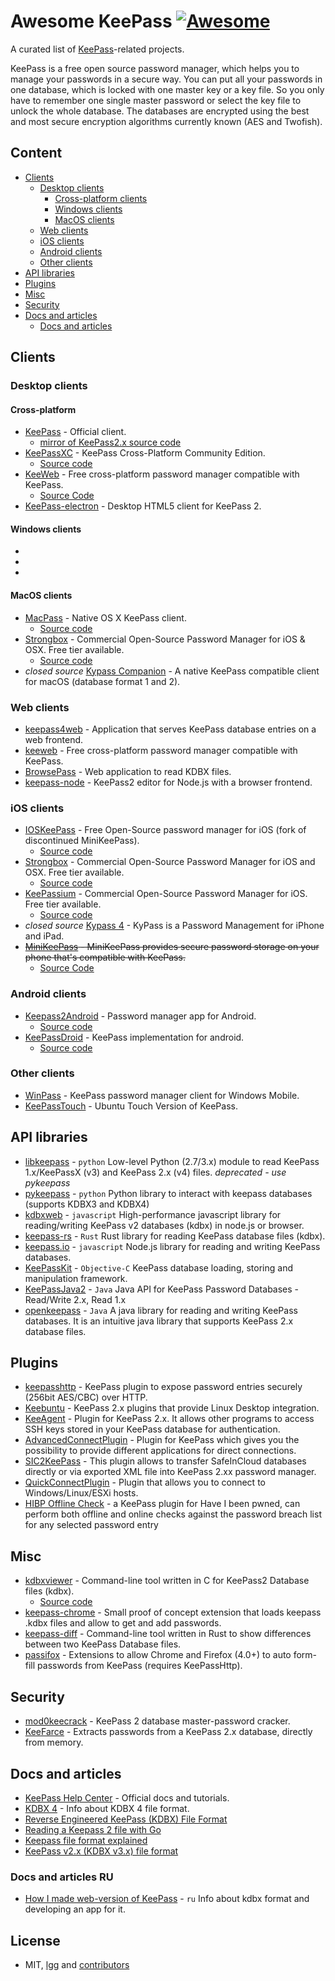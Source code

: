 # Awesome KeePass [![Awesome](https://cdn.rawgit.com/sindresorhus/awesome/d7305f38d29fed78fa85652e3a63e154dd8e8829/media/badge.svg)](https://github.com/sindresorhus/awesome)

A curated list of [KeePass](https://keepass.info/)-related projects.

KeePass is a free open source password manager, which helps you to manage your passwords in a secure way. You can put all your passwords in one database, which is locked with one master key or a key file. So you only have to remember one single master password or select the key file to unlock the whole database. The databases are encrypted using the best and most secure encryption algorithms currently known (AES and Twofish).

## Content

* [Clients](#clients)
    * [Desktop clients](#desktop-clients)
        * [Cross-platform clients](#сross-platform)
        * [Windows clients](#windows-clients)
        * [MacOS clients](#macos-clients)
    * [Web clients](#web-clients)
    * [iOS clients](#ios-clients)
    * [Android clients](#android-clients)
    * [Other clients](#other-clients)
* [API libraries](#api-libraries)
* [Plugins](#plugins)
* [Misc](#misc)
* [Security](#security)
* [Docs and articles](#docs-and-articles)
    * [Docs and articles](#docs-and-articles-ru)

## Clients

### Desktop clients

#### Cross-platform

* [KeePass](https://sourceforge.net/projects/keepass/) - Official client.
    * [mirror of KeePass2.x source code](https://github.com/dlech/KeePass2.x)
* [KeePassXC](https://keepassxc.org/) - KeePass Cross-Platform Community Edition.
    * [Source code](https://github.com/keepassxreboot/keepassxc)
* [KeeWeb](https://keeweb.info/) - Free cross-platform password manager compatible with KeePass.
    * [Source Code](https://github.com/keeweb/keeweb)
* [KeePass-electron](https://github.com/IlyaPomaskin/KeePass-electron) - Desktop HTML5 client for KeePass 2.

#### Windows clients

* []()
* []()
* []()

#### MacOS clients

* [MacPass](https://mstarke.github.io/MacPass/) - Native OS X KeePass client.
    * [Source code](https://github.com/mstarke/MacPass)
* [Strongbox](https://strongboxsafe.com/) - Commercial Open-Source Password Manager for iOS & OSX. Free tier available.
    * [Source code](https://github.com/strongbox-password-safe/Strongbox)
* *closed source* [Kypass Companion](http://www.kyuran.be/software/kypass4mac/) - A native KeePass compatible client for macOS (database format 1 and 2).

### Web clients

* [keepass4web](https://github.com/lixmal/keepass4web/) - Application that serves KeePass database entries on a web frontend.
* [keeweb](https://github.com/keeweb/keeweb) - Free cross-platform password manager compatible with KeePass.
* [BrowsePass](https://bitbucket.org/namn/browsepass/overview) - Web application to read KDBX files.
* [keepass-node](https://github.com/gesellix/keepass-node) - KeePass2 editor for Node.js with a browser frontend.

### iOS clients

* [IOSKeePass](https://apps.apple.com/us/app/ioskeepass/id1516678863) - Free Open-Source password manager for iOS (fork of discontinued MiniKeePass).
    * [Source code](https://github.com/FrankHausmann/IOSKeePass)
* [Strongbox](https://strongboxsafe.com/) - Commercial Open-Source Password Manager for iOS and OSX. Free tier available.
    * [Source code](https://github.com/strongbox-password-safe/Strongbox)
* [KeePassium](https://keepassium.com/) - Commercial Open-Source Password Manager for iOS. Free tier available.
    * [Source code](https://github.com/keepassium/KeePassium)
* *closed source* [Kypass 4](http://www.kyuran.be/software/kypass/) - KyPass is a Password Management for iPhone and iPad.
* ~~[MiniKeePass](https://itunes.apple.com/us/app/minikeepass-secure-password/id451661808) - MiniKeePass provides secure password storage on your phone that's compatible with KeePass.~~
    * [Source Code](https://github.com/MiniKeePass/MiniKeePass)


### Android clients

* [Keepass2Android](https://play.google.com/store/apps/details?id=keepass2android.keepass2android) - Password manager app for Android.
    * [Source code](https://github.com/PhilippC/keepass2android)
* [KeePassDroid](https://play.google.com/store/apps/details?id=com.android.keepass) - KeePass implementation for android.
    * [Source code](https://github.com/bpellin/keepassdroid)

### Other clients

* [WinPass](https://github.com/gkardava/WinPass) - KeePass password manager client for Windows Mobile.
* [KeePassTouch](https://github.com/DannyGB/KeePassTouch) - Ubuntu Touch Version of KeePass.

## API libraries

* [libkeepass](https://github.com/libkeepass/libkeepass) - `python` Low-level Python (2.7/3.x) module to read KeePass 1.x/KeePassX (v3) and KeePass 2.x (v4) files. *deprecated - use pykeepass*
* [pykeepass](https://github.com/libkeepass/pykeepass) - `python` Python library to interact with keepass databases (supports KDBX3 and KDBX4) 
* [kdbxweb](https://github.com/keeweb/kdbxweb) - `javascript` High-performance javascript library for reading/writing KeePass v2 databases (kdbx) in node.js or browser.
* [keepass-rs](https://github.com/sseemayer/keepass-rs) - `Rust` Rust library for reading KeePass database files (kdbx).
* [keepass.io](https://github.com/snapserv/keepass.io) - `javascript` Node.js library for reading and writing KeePass databases.
* [KeePassKit](https://github.com/MacPass/KeePassKit) - `Objective-C` KeePass database loading, storing and manipulation framework.
* [KeePassJava2](https://github.com/jorabin/KeePassJava2) - `Java` Java API for KeePass Password Databases - Read/Write 2.x, Read 1.x
* [openkeepass](https://github.com/cternes/openkeepass) - `Java` A java library for reading and writing KeePass databases. It is an intuitive java library that supports KeePass 2.x database files.

## Plugins

* [keepasshttp](https://github.com/pfn/keepasshttp/) - KeePass plugin to expose password entries securely (256bit AES/CBC) over HTTP.
* [Keebuntu](https://github.com/dlech/Keebuntu) - KeePass 2.x plugins that provide Linux Desktop integration.
* [KeeAgent](https://github.com/dlech/KeeAgent) - Plugin for KeePass 2.x. It allows other programs to access SSH keys stored in your KeePass database for authentication.
* [AdvancedConnectPlugin](https://github.com/aalbng/AdvancedConnectPlugin) - Plugin for KeePass which gives you the possibility to provide different applications for direct connections.
* [SIC2KeePass](https://github.com/Alezy80/SIC2KeePass) - This plugin allows to transfer SafeInCloud databases directly or via exported XML file into KeePass 2.xx password manager.
* [QuickConnectPlugin](https://github.com/cristianst85/QuickConnectPlugin) - Plugin that allows you to connect to Windows/Linux/ESXi hosts.
* [HIBP Offline Check](https://github.com/mihaifm/HIBPOfflineCheck) - a KeePass plugin for Have I been pwned, can perform both offline and online checks against the password breach list for any selected password entry

## Misc

* [kdbxviewer](http://max-weller.github.io/kdbx-viewer/) - Command-line tool written in C for KeePass2 Database files (kdbx).
    * [Source code](https://github.com/max-weller/kdbxviewer)
* [keepass-chrome](https://github.com/btd/keepass-chrome) - Small proof of concept extension that loads keepass .kdbx files and allow to get and add passwords.
* [keepass-diff](https://github.com/Narigo/keepass-diff) - Command-line tool written in Rust to show differences between two KeePass Database files.
* [passifox](https://github.com/pfn/passifox) - Extensions to allow Chrome and Firefox (4.0+) to auto form-fill passwords from KeePass (requires KeePassHttp).

## Security

* [mod0keecrack](https://github.com/devio/mod0keecrack) - KeePass 2 database master-password cracker.
* [KeeFarce](https://github.com/denandz/KeeFarce) - Extracts passwords from a KeePass 2.x database, directly from memory.

## Docs and articles

* [KeePass Help Center](https://keepass.info/help/base/index.html) - Official docs and tutorials.
* [KDBX 4](https://keepass.info/help/kb/kdbx_4.html) - Info about KDBX 4 file format.
* [Reverse Engineered KeePass (KDBX) File Format](https://max-weller.github.io/kdbx-viewer/kdbx_format.html)
* [Reading a Keepass 2 file with Go](https://www.sysorchestra.com/2015/06/20/reading-a-keepass-file-from-go/)
* [Keepass file format explained](https://gist.github.com/lgg/e6ccc6e212d18dd2ecd8a8c116fb1e45)
* [KeePass v2.x (KDBX v3.x) file format](https://gist.github.com/msmuenchen/9318327)

### Docs and articles RU

* [How I made web-version of KeePass](https://habrahabr.ru/post/269895/) - `ru` Info about kdbx format and developing an app for it.

## License

* MIT, [lgg](https://github.com/lgg) and [contributors](https://github.com/lgg/awesome-keepass/graphs/contributors)   
